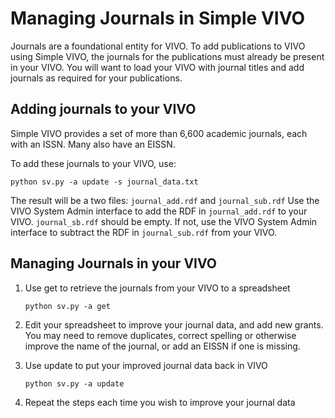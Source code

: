 # Managing Journals in Simple VIVO

Journals are a foundational entity for VIVO.  To add publications to VIVO using Simple VIVO, the journals for the
publications must already be present in your VIVO.  You will want to load your VIVO with journal titles and add
journals as required for your publications.

## Adding journals to your VIVO

Simple VIVO provides a set of more than 6,600 academic journals, each with an ISSN.  Many also have an EISSN.

To add these journals to your VIVO, use:

    python sv.py -a update -s journal_data.txt
    
The result will be a two files:  `journal_add.rdf` and `journal_sub.rdf`  Use the VIVO System Admin interface to add 
the RDF in `journal_add.rdf` to your VIVO.  `journal_sb.rdf` should be empty.  If not, use the VIVO System Admin 
interface to subtract the RDF in `journal_sub.rdf` from your VIVO.

## Managing Journals in your VIVO

1. Use get to retrieve the journals from your VIVO to a spreadsheet

    `python sv.py -a get`
    
1. Edit your spreadsheet to improve your journal data, and add new grants.  You may need to remove duplicates, correct
spelling or otherwise improve the name of the journal, or add an EISSN if one is missing.

1. Use update to put your improved journal data back in VIVO

    `python sv.py -a update`
    
1. Repeat the steps each time you wish to improve your journal data